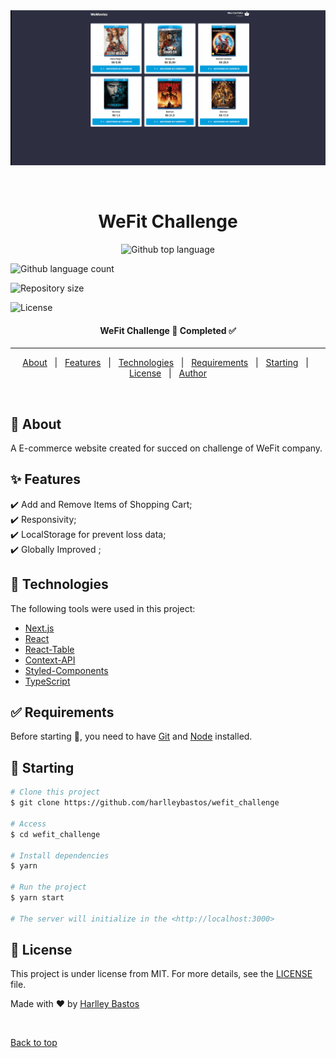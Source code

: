 <div align="center" id="top"> 
  <img src="./public/images/Website_GIF.gif" alt="Wefit_challenge" />

&#xa0;

</div>

<h1 align="center">WeFit Challenge</h1>

<p align="center">
  <img alt="Github top language" src="https://img.shields.io/github/languages/top/harlleybastos/wefit-challenges?color=56BEB8">

<img alt="Github language count" src="https://img.shields.io/github/languages/count/harlleybastos/wefit-challenges
?color=56BEB8">

<img alt="Repository size" src="https://img.shields.io/github/repo-size/harlleybastos/wefit-challenges
?color=56BEB8">

<img alt="License" src="https://img.shields.io/github/license/harlleybastos/wefit-challenges
?color=56BEB8">

  <!-- <img alt="Github issues" src="https://img.shields.io/github/issues/harlleybastos/wefit-challenges
?color=56BEB8" /> -->

  <!-- <img alt="Github forks" src="https://img.shields.io/github/forks/harlleybastos/wefit_challenge?color=56BEB8" /> -->

  <!-- <img alt="Github stars" src="https://img.shields.io/github/stars/harlleybastos/wefit_challenge?color=56BEB8" /> -->
</p>

<!-- Status -->

<h4 align="center">
	 WeFit Challenge 🚀 Completed ✅
</h4>

<hr>

<p align="center">
  <a href="#dart-about">About</a> &#xa0; | &#xa0; 
  <a href="#sparkles-features">Features</a> &#xa0; | &#xa0;
  <a href="#rocket-technologies">Technologies</a> &#xa0; | &#xa0;
  <a href="#white_check_mark-requirements">Requirements</a> &#xa0; | &#xa0;
  <a href="#checkered_flag-starting">Starting</a> &#xa0; | &#xa0;
  <a href="#memo-license">License</a> &#xa0; | &#xa0;
  <a href="https://github.com/harlleybastos" target="_blank">Author</a>
</p>

<br>

## :dart: About

A E-commerce website created for succed on challenge of WeFit company.

## :sparkles: Features

:heavy_check_mark: Add and Remove Items of Shopping Cart;\
:heavy_check_mark: Responsivity;\
:heavy_check_mark: LocalStorage for prevent loss data;\
:heavy_check_mark: Globally Improved ;

## :rocket: Technologies

The following tools were used in this project:

- [Next.js](https://nextjs.org/)
- [React](https://pt-br.reactjs.org/)
- [React-Table](https://react-table-v7.tanstack.com/)
- [Context-API](https://reactjs.org/docs/context.html)
- [Styled-Components](https://styled-components.com/)
- [TypeScript](https://www.typescriptlang.org/)

## :white_check_mark: Requirements

Before starting :checkered_flag:, you need to have [Git](https://git-scm.com) and [Node](https://nodejs.org/en/) installed.

## :checkered_flag: Starting

```bash
# Clone this project
$ git clone https://github.com/harlleybastos/wefit_challenge

# Access
$ cd wefit_challenge

# Install dependencies
$ yarn

# Run the project
$ yarn start

# The server will initialize in the <http://localhost:3000>
```

## :memo: License

This project is under license from MIT. For more details, see the [LICENSE](LICENSE.md) file.

Made with :heart: by <a href="https://github.com/harlleybastos" target="_blank">Harlley Bastos</a>

&#xa0;

<a href="#top">Back to top</a>
